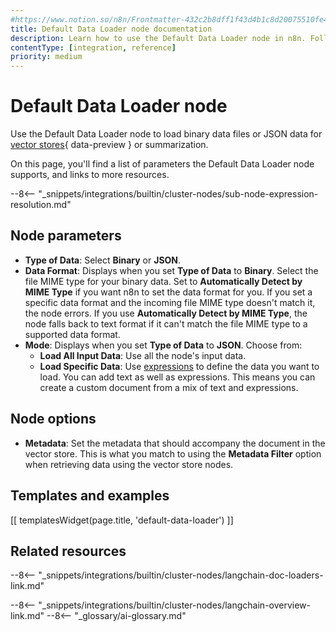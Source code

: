 ```yaml
---
#https://www.notion.so/n8n/Frontmatter-432c2b8dff1f43d4b1c8d20075510fe4
title: Default Data Loader node documentation
description: Learn how to use the Default Data Loader node in n8n. Follow technical documentation to integrate Default Data Loader node into your workflows.
contentType: [integration, reference]
priority: medium
---
```


# Default Data Loader node

Use the Default Data Loader node to load binary data files or JSON data for [vector stores](/glossary.md#ai-vector-store){ data-preview } or summarization.

On this page, you'll find a list of parameters the Default Data Loader node supports, and links to more resources.

--8<-- "_snippets/integrations/builtin/cluster-nodes/sub-node-expression-resolution.md"

## Node parameters

* **Type of Data**: Select **Binary** or **JSON**.
* **Data Format**: Displays when you set **Type of Data** to **Binary**. Select the file MIME type for your binary data. Set to **Automatically Detect by MIME Type** if you want n8n to set the data format for you. If you set a specific data format and the incoming file MIME type doesn't match it, the node errors. If you use **Automatically Detect by MIME Type**, the node falls back to text format if it can't match the file MIME type to a supported data format.
* **Mode**: Displays when you set **Type of Data** to **JSON**. Choose from:
	* **Load All Input Data**: Use all the node's input data.
	* **Load Specific Data**: Use [expressions](/code/expressions.md) to define the data you want to load. You can add text as well as expressions. This means you can create a custom document from a mix of text and expressions.

## Node options

* **Metadata**: Set the metadata that should accompany the document in the vector store. This is what you match to using the **Metadata Filter** option when retrieving data using the vector store nodes.

## Templates and examples

<!-- see https://www.notion.so/n8n/Pull-in-templates-for-the-integrations-pages-37c716837b804d30a33b47475f6e3780 -->
[[ templatesWidget(page.title, 'default-data-loader') ]]

## Related resources

--8<-- "_snippets/integrations/builtin/cluster-nodes/langchain-doc-loaders-link.md"

--8<-- "_snippets/integrations/builtin/cluster-nodes/langchain-overview-link.md"
--8<-- "_glossary/ai-glossary.md"
